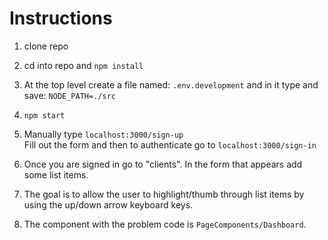 # Instructions


1. clone repo

2. cd into repo and ``npm install``

3. At the top level create a file named:   ``.env.development``
and in it type and save:   `` NODE_PATH=./src `` 

4. ``npm start``

5. Manually type ``localhost:3000/sign-up``  
Fill out the form and then to authenticate go to ``localhost:3000/sign-in`` 

6. Once you are signed in go to "clients". In the form that appears add some list items.

7. The goal is to allow the user to highlight/thumb through list items by using the up/down arrow keyboard keys.  

8. The component with the problem code is ``PageComponents/Dashboard``.





